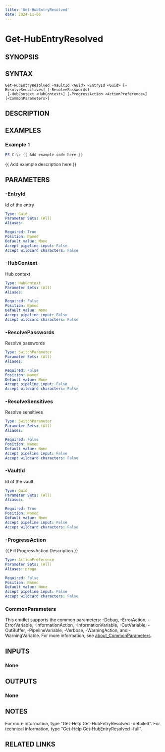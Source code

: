 ```yaml
---
title: 'Get-HubEntryResolved'
date: 2024-11-06
---
```



# Get-HubEntryResolved

## SYNOPSIS

## SYNTAX

```
Get-HubEntryResolved -VaultId <Guid> -EntryId <Guid> [-ResolveSensitives] [-ResolvePasswords]
 [-HubContext <HubContext>] [-ProgressAction <ActionPreference>] [<CommonParameters>]
```

## DESCRIPTION
## EXAMPLES

### Example 1
```powershell
PS C:\> {{ Add example code here }}
```

{{ Add example description here }}

## PARAMETERS

### -EntryId
Id of the entry

```yaml
Type: Guid
Parameter Sets: (All)
Aliases:

Required: True
Position: Named
Default value: None
Accept pipeline input: False
Accept wildcard characters: False
```

### -HubContext
Hub context

```yaml
Type: HubContext
Parameter Sets: (All)
Aliases:

Required: False
Position: Named
Default value: None
Accept pipeline input: False
Accept wildcard characters: False
```

### -ResolvePasswords
Resolve passwords

```yaml
Type: SwitchParameter
Parameter Sets: (All)
Aliases:

Required: False
Position: Named
Default value: None
Accept pipeline input: False
Accept wildcard characters: False
```

### -ResolveSensitives
Resolve sensitives

```yaml
Type: SwitchParameter
Parameter Sets: (All)
Aliases:

Required: False
Position: Named
Default value: None
Accept pipeline input: False
Accept wildcard characters: False
```

### -VaultId
Id of the vault

```yaml
Type: Guid
Parameter Sets: (All)
Aliases:

Required: True
Position: Named
Default value: None
Accept pipeline input: False
Accept wildcard characters: False
```

### -ProgressAction
{{ Fill ProgressAction Description }}

```yaml
Type: ActionPreference
Parameter Sets: (All)
Aliases: proga

Required: False
Position: Named
Default value: None
Accept pipeline input: False
Accept wildcard characters: False
```

### CommonParameters
This cmdlet supports the common parameters: -Debug, -ErrorAction, -ErrorVariable, -InformationAction, -InformationVariable, -OutVariable, -OutBuffer, -PipelineVariable, -Verbose, -WarningAction, and -WarningVariable. For more information, see [about_CommonParameters](http://go.microsoft.com/fwlink/?LinkID=113216).

## INPUTS

### None
## OUTPUTS

### None
## NOTES
For more information, type "Get-Help Get-HubEntryResolved -detailed".
For technical information, type "Get-Help Get-HubEntryResolved -full".

## RELATED LINKS
